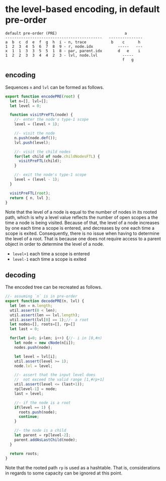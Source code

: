 
<!-- ======================================================================= -->
# the level-based encoding, in default pre-order

```
default pre-order (PRE)                              a
-------------------------------------------   ---------------
a  b  c  d  e  f  g  h  i - n, trace           b    c      h
1  2  3  4  5  6  7  8  9 - r, node.idx           -----   ---
x  1  1  3  3  5  5  1  8 - par, parent.idx       d   e    i
1  2  2  3  3  4  4  2  3 - lvl, node.lvl           -----
                                                    f   g
```

<!-- ======================================================================= -->
## encoding

Sequences `n` and `lvl` can be formed as follows.

```js
export function encodePRE(root) {
  let n=[], lvl=[];
  let level = 0;

  function visitPreFTL(node) {
    //- enter the node's type-1 scope
    level = (level + 1);

    //- visit the node
    n.push(node.def());
    lvl.push(level);

    //- visit the child nodes
    for(let child of node.childNodesFTL) {
      visitPreFTL(child);
    }

    //- exit the node's type-1 scope
    level = (level - 1);
  }

  visitPreFTL(root);
  return { n, lvl };
}
```

Note that the level of a node is equal to the number of nodes in its rooted
path, which is why a level value reflects the number of open scopes a the
time a node is being visited. Because of that, the level of a node increases
by one each time a scope is entered, and decreases by one each time a scope
is exited. Consequently, there is no issue when having to determine the level
of a root. That is because one does not require access to a parent object in
order to determine the level of a node.

* `level+1` each time a scope is entered
* `level-1` each time a scope is exited

<!-- ======================================================================= -->
## decoding

The encoded tree can be recreated as follows.

```js
//- assuming `n` is in pre-order
export function decodePRE(n, lvl) {
  let len = n.length;
  util.assert(0 < len);
  util.assert(len == lvl.length);
  util.assert(lvl[0] == 1);//- a root
  let nodes=[], roots=[], rp=[]
  let last = 0;

  for(let i=0; i<len; i++) {//- i in [0,#n)
    let node = new cNode(n[i]);
    nodes.push(node);

    let level = lvl[i];
    util.assert(level >= 1);
    node.lvl = level;

    //- assert that the input level does
    //  not exceed the valid range [1,#rp+1]
    util.assert(level <= (last+1));
    rp[level-1] = node;
    last = level;

    //- if the node is a root
    if(level == 1) {
      roots.push(node);
      continue;
    }

    //- the node is a child
    let parent = rp[level-2];
    parent.addAsLastChild(node);
  }

  return roots;
}
```

Note that the rooted path `rp` is used as a hashtable. That is, considerations
in regards to some capacity can be ignored at this point.

